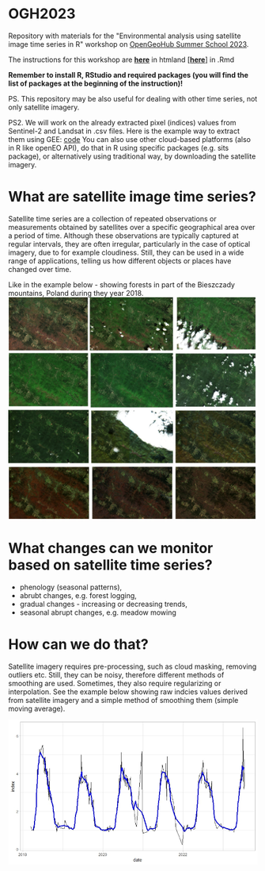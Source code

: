 # OGH2023
Repository with materials for the "Environmental analysis using satellite image time series in R"
workshop on [OpenGeoHub Summer School 2023](https://opengeohub.org/summer-school/opengeohub-summer-school-poznan-2023/).

The instructions for this workshop are [**here**](https://egrabska.github.io/OGH2023/) in htmland [[**here**]](https://github.com/egrabska/OGH2023/blob/main/docs/index.Rmd) in .Rmd

**Remember to install R, RStudio and required packages (you will find the list of packages at the beginning of the instruction)!** 

PS. This repository may be also useful for dealing with other time series, not only satellite imagery.

PS2. We will work on the already extracted pixel (indices) values from Sentinel-2 and Landsat in .csv files. Here is the example way to extract them using GEE: [code](https://code.earthengine.google.com/6f6a5fae3a4c016b9d41c96ba24017a7) You can also use other cloud-based platforms (also in R like openEO API), do that in R using specific packages (e.g. sits package), or alternatively using traditional way, by downloading the satellite imagery.  

# What are satellite image time series?

Satellite time series are a collection of repeated observations or measurements obtained by satellites over a specific geographical area over a period of time.
Although these observations are typically captured at regular intervals, they are often irregular, particularly in the case of optical imagery, due to for example cloudiness. Still, they can be used in a wide range of applications, telling us how different objects or places have changed over time. 

Like in the example below - showing forests in part of the Bieszczady mountains, Poland during they year 2018. 
![](ts_example.jpg)

# What changes can we monitor based on satellite time series?
* phenology (seasonal patterns),
* abrubt changes, e.g. forest logging,
* gradual changes - increasing or decreasing trends,
* seasonal abrupt changes, e.g. meadow mowing 
 
# How can we do that?
Satellite imagery requires pre-processing, such as cloud masking, removing outliers etc. Still, they can be noisy, therefore different methods of smoothing are used. Sometimes, they also require regularizing or interpolation. See the example below showing raw indcies values derived from satellite imagery and a simple method of smoothing them (simple moving average).

![](simple_moving_average.jpeg)



